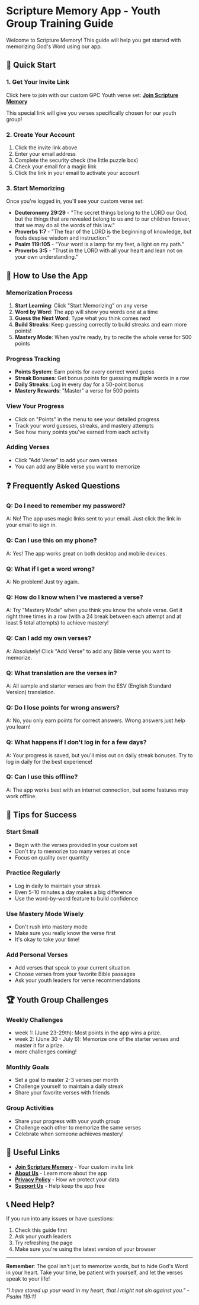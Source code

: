 # Scripture Memory App - Youth Group Training Guide

Welcome to Scripture Memory! This guide will help you get started with memorizing God's Word using our app.

## 🚀 Quick Start

### 1. Get Your Invite Link
Click here to join with our custom GPC Youth verse set: **[Join Scripture Memory](https://benlikes.us/gpc-verses)**

This special link will give you verses specifically chosen for our youth group!

### 2. Create Your Account
1. Click the invite link above
2. Enter your email address
3. Complete the security check (the little puzzle box)
4. Check your email for a magic link
5. Click the link in your email to activate your account

### 3. Start Memorizing
Once you're logged in, you'll see your custom verse set:
- **Deuteronomy 29:29** - "The secret things belong to the LORD our God, but the things that are revealed belong to us and to our children forever, that we may do all the words of this law."
- **Proverbs 1:7** - "The fear of the LORD is the beginning of knowledge, but fools despise wisdom and instruction."
- **Psalm 119:105** - "Your word is a lamp for my feet, a light on my path."
- **Proverbs 3:5** - "Trust in the LORD with all your heart and lean not on your own understanding."

## 📱 How to Use the App

### Memorization Process
1. **Start Learning**: Click "Start Memorizing" on any verse
2. **Word by Word**: The app will show you words one at a time
3. **Guess the Next Word**: Type what you think comes next
4. **Build Streaks**: Keep guessing correctly to build streaks and earn more points!
5. **Mastery Mode**: When you're ready, try to recite the whole verse for 500 points

### Progress Tracking
- **Points System**: Earn points for every correct word guess
- **Streak Bonuses**: Get bonus points for guessing multiple words in a row
- **Daily Streaks**: Log in every day for a 50-point bonus
- **Mastery Rewards**: "Master" a verse for 500 points

### View Your Progress
- Click on "Points" in the menu to see your detailed progress
- Track your word guesses, streaks, and mastery attempts
- See how many points you've earned from each activity

### Adding Verses
- Click "Add Verse" to add your own verses
- You can add any Bible verse you want to memorize


## ❓ Frequently Asked Questions

### **Q: Do I need to remember my password?**
A: No! The app uses magic links sent to your email. Just click the link in your email to sign in.

### **Q: Can I use this on my phone?**
A: Yes! The app works great on both desktop and mobile devices.

### **Q: What if I get a word wrong?**
A: No problem! Just try again.

### **Q: How do I know when I've mastered a verse?**
A: Try "Mastery Mode" when you think you know the whole verse. Get it right three times in a row (with a 24 break between each attempt and at least 5 total attempts) to achieve mastery!

### **Q: Can I add my own verses?**
A: Absolutely! Click "Add Verse" to add any Bible verse you want to memorize.

### **Q: What translation are the verses in?**
A: All sample and starter verses are from the ESV (English Standard Version) translation.

### **Q: Do I lose points for wrong answers?**
A: No, you only earn points for correct answers. Wrong answers just help you learn!

### **Q: What happens if I don't log in for a few days?**
A: Your progress is saved, but you'll miss out on daily streak bonuses. Try to log in daily for the best experience!

### **Q: Can I use this offline?**
A: The app works best with an internet connection, but some features may work offline.

## 🎯 Tips for Success

### **Start Small**
- Begin with the verses provided in your custom set
- Don't try to memorize too many verses at once
- Focus on quality over quantity

### **Practice Regularly**
- Log in daily to maintain your streak
- Even 5-10 minutes a day makes a big difference
- Use the word-by-word feature to build confidence

### **Use Mastery Mode Wisely**
- Don't rush into mastery mode
- Make sure you really know the verse first
- It's okay to take your time!

### **Add Personal Verses**
- Add verses that speak to your current situation
- Choose verses from your favorite Bible passages
- Ask your youth leaders for verse recommendations

## 🏆 Youth Group Challenges

### **Weekly Challenges**
- week 1: (June 23-29th): Most points in the app wins a prize.
- week 2: (June 30 - July 6): Memorize one of the starter verses and master it for a prize.
- more challenges coming!

### **Monthly Goals**
- Set a goal to master 2-3 verses per month
- Challenge yourself to maintain a daily streak
- Share your favorite verses with friends

### **Group Activities**
- Share your progress with your youth group
- Challenge each other to memorize the same verses
- Celebrate when someone achieves mastery!

## 🔗 Useful Links

- **[Join Scripture Memory](https://benlikes.us/gpc-verses)** - Your custom invite link
- **[About Us](/about)** - Learn more about the app
- **[Privacy Policy](/privacy)** - How we protect your data
- **[Support Us](/donate)** - Help keep the app free

## 📞 Need Help?

If you run into any issues or have questions:
1. Check this guide first
2. Ask your youth leaders
3. Try refreshing the page
4. Make sure you're using the latest version of your browser

---

**Remember**: The goal isn't just to memorize words, but to hide God's Word in your heart. Take your time, be patient with yourself, and let the verses speak to your life!

*"I have stored up your word in my heart, that I might not sin against you." - Psalm 119:11* 